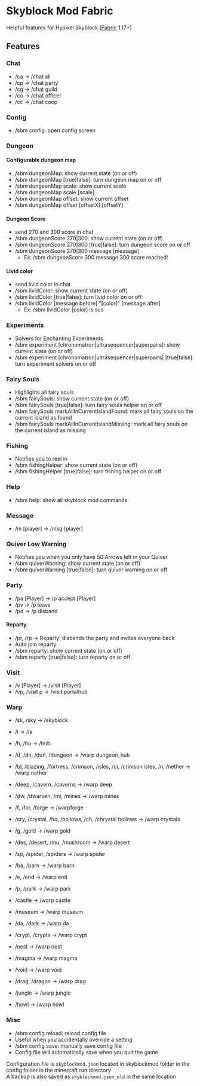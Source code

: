 # Skyblock Mod Fabric

Helpful features for Hypixel Skyblock ([Fabric](https://fabricmc.net/) 1.17+)

## Features

### Chat

- /ca -> /chat all
- /cp -> /chat party
- /cg -> /chat guild
- /co -> /chat officer
- /cc -> /chat coop

### Config

- /sbm config: open config screen

### Dungeon

#### Configurable dungeon map

- /sbm dungeonMap: show current state (on or off)
- /sbm dungeonMap [true|false]: turn dungeon map on or off
- /sbm dungeonMap scale: show current scale
- /sbm dungeonMap scale [scale]
- /sbm dungeonMap offset: show current offset
- /sbm dungeonMap offset [offsetX] [offsetY]

#### Dungeon Score

- send 270 and 300 score in chat
- /sbm dungeonScore 270|300: show current state (on or off)
- /sbm dungeonScore 270|300 [true|false]: turn dungeon score on or off
- /sbm dungeonScore 270|300 message [message]
    - Ex: /sbm dungeonScore 300 message 300 score reached!

#### Livid color

- send livid color in chat
- /sbm lividColor: show current state (on or off)
- /sbm lividColor [true|false]: turn livid color on or off
- /sbm lividColor [message before] "[color]" [message after]
    - Ex: /sbm lividColor [color] is sus

### Experiments

- Solvers for Enchanting Experiments
- /sbm experiment [chronomatron|ultrasequencer|superpairs]: show current state (on or off)
- /sbm experiment [chronomatron|ultrasequencer|superpairs] [true|false]: turn experiment solvers on or off

### Fairy Souls

- Highlights all fairy souls
- /sbm fairySouls: show current state (on or off)
- /sbm fairySouls [true|false]: turn fairy souls helper on or off
- /sbm fairySouls markAllInCurrentIslandFound: mark all fairy souls on the current island as found
- /sbm fairySouls markAllInCurrentIslandMissing: mark all fairy souls on the current island as missing

### Fishing

- Notifies you to reel in
- /sbm fishingHelper: show current state (on or off)
- /sbm fishingHelper [true|false]: turn fishing helper on or off

### Help

- /sbm help: show all skyblock mod commands

### Message

- /m [player] -> /msg [player]

### Quiver Low Warning

- Notifies you when you only have 50 Arrows left in your Quiver
- /sbm quiverWarning: show current state (on or off)
- /sbm quiverWarning [true|false]: turn quiver warning on or off

### Party

- /pa [Player] -> /p accept [Player]
- /pv -> /p leave
- /pd -> /p disband

#### Reparty

- /pr, /rp -> Reparty: disbands the party and invites everyone back
- Auto join reparty
- /sbm reparty: show current state (on or off)
- /sbm reparty [true|false]: turn reparty on or off

### Visit

- /v [Player] -> /visit [Player]
- /vp, /visit p -> /visit portalhub

### Warp

- /sk, /sky -> /skyblock
- /i -> /is
- /h, /hu -> /hub
- /d, /dn, /dun, /dungeon -> /warp dungeon_hub


- /bl, /blazing, /fortress, /crimson, /isles, /ci, /crimson isles, /n, /nether -> /warp nether
- /deep, /cavern, /caverns -> /warp deep
- /dw, /dwarven, /mi, /mines -> /warp mines
- /f, /for, /forge -> /warpforge
- /cry, /crystal, /ho, /hollows, /ch, /chrystal hollows -> /warp crystals
- /g, /gold -> /warp gold
- /des, /desert, /mu, /mushroom -> /warp desert
- /sp, /spider, /spiders -> /warp spider
- /ba, /barn -> /warp barn
- /e, /end -> /warp end
- /p, /park -> /warp park


- /castle -> /warp castle
- /museum -> /warp museum
- /da, /dark -> /warp da
- /crypt, /crypts -> /warp crypt
- /nest -> /warp nest
- /magma -> /warp magma
- /void -> /warp void
- /drag, /dragon -> /warp drag
- /jungle -> /warp jungle
- /howl -> /warp howl

### Misc

- /sbm config reload: reload config file
- Useful when you accidentally override a setting
- /sbm config save: manually save config file
- Config file will automatically save when you quit the game

Configuration file is `skyblockmod.json` located in skyblockmod folder in the config folder in the minecraft run directory  
A backup is also saved as `skyblockmod.json_old` in the same location